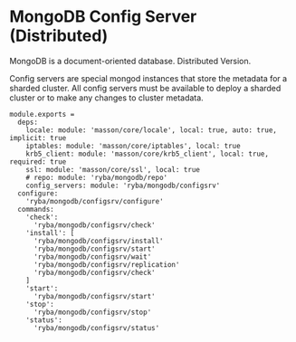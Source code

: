 
# MongoDB Config Server (Distributed)

MongoDB is a document-oriented database. Distributed Version.

Config servers are special mongod instances that store the metadata for a
sharded cluster.
All config servers must be available to deploy a sharded cluster or to make any
changes to cluster metadata.

    module.exports =
      deps:
        locale: module: 'masson/core/locale', local: true, auto: true, implicit: true
        iptables: module: 'masson/core/iptables', local: true
        krb5_client: module: 'masson/core/krb5_client', local: true, required: true
        ssl: module: 'masson/core/ssl', local: true
        # repo: module: 'ryba/mongodb/repo'
        config_servers: module: 'ryba/mongodb/configsrv'
      configure:
        'ryba/mongodb/configsrv/configure'
      commands:
        'check':
          'ryba/mongodb/configsrv/check'
        'install': [
          'ryba/mongodb/configsrv/install'
          'ryba/mongodb/configsrv/start'
          'ryba/mongodb/configsrv/wait'
          'ryba/mongodb/configsrv/replication'
          'ryba/mongodb/configsrv/check'
        ]
        'start':
          'ryba/mongodb/configsrv/start'
        'stop':
          'ryba/mongodb/configsrv/stop'
        'status':
          'ryba/mongodb/configsrv/status'
